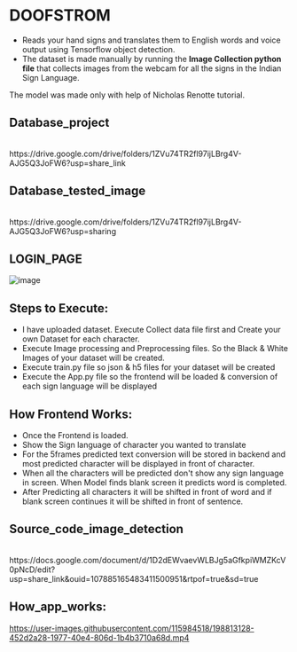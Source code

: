 # DOOFSTROM

* Reads your hand signs and translates them to English words and voice output using Tensorflow object detection.<br/>
* The dataset is made manually by running the **Image Collection python file** that collects images from the webcam for all the signs in the Indian Sign Language. 

The model was made only with help of Nicholas Renotte tutorial.

## Database_project
<br/>
https://drive.google.com/drive/folders/1ZVu74TR2fl97ijLBrg4V-AJG5Q3JoFW6?usp=share_link
<br/>

## Database_tested_image
<br/>
https://drive.google.com/drive/folders/1ZVu74TR2fl97ijLBrg4V-AJG5Q3JoFW6?usp=sharing
<br/>

## LOGIN_PAGE

![image](https://user-images.githubusercontent.com/115984518/198564084-e8e66894-c800-4ab3-be65-cc8e0ec5634b.png)


## Steps to Execute:
* I have uploaded dataset. Execute Collect data file first and Create your own Dataset for each character.
* Execute Image processing and Preprocessing files. So the Black & White Images of your dataset will be created.
* Execute train.py file so json & h5 files for your dataset will be created
* Execute the App.py file so the frontend will be loaded & conversion of each sign language will be displayed

## How Frontend Works:
* Once the Frontend is loaded.
* Show the Sign language of character you wanted to translate
* For the 5frames predicted text conversion will be stored in backend and most predicted character will be displayed in front of character.
* When all the characters will be predicted don't show any sign language in screen. When Model finds blank screen it predicts word is completed.
* After Predicting all characters it will be shifted in front of word and if blank screen continues it will be shifted in front of sentence.

## Source_code_image_detection
<br/>
https://docs.google.com/document/d/1D2dEWvaevWLBJg5aGfkpiWMZKcV0pNcD/edit?usp=share_link&ouid=107885165483411500951&rtpof=true&sd=true
<br/>

## How_app_works:


https://user-images.githubusercontent.com/115984518/198813128-452d2a28-1977-40e4-806d-1b4b3710a68d.mp4

